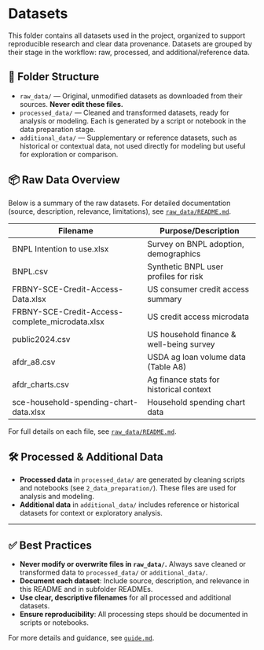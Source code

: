 # Datasets

This folder contains all datasets used in the project, organized to support
reproducible research and clear data provenance. Datasets are grouped by their
stage in the workflow: raw, processed, and additional/reference data.

## 📁 Folder Structure

- `raw_data/` — Original, unmodified datasets as downloaded from
  their sources. **Never edit these files.**
- `processed_data/` — Cleaned and transformed datasets, ready for analysis or
  modeling. Each is generated by a script or notebook in the data preparation stage.
- `additional_data/` — Supplementary or reference datasets, such as historical
  or contextual data, not used directly for modeling but useful for exploration
  or comparison.

## 📦 Raw Data Overview

Below is a summary of the raw datasets. For detailed documentation (source,
description, relevance, limitations), see [`raw_data/README.md`](raw_data/README.md).

| Filename                        | Purpose/Description                        |
| ------------------------------- | ------------------------------------------ |
| BNPL Intention to use.xlsx      | Survey on BNPL adoption, demographics      |
| BNPL.csv                        | Synthetic BNPL user profiles for risk      |
| FRBNY-SCE-Credit-Access-Data.xlsx | US consumer credit access summary        |
| FRBNY-SCE-Credit-Access-complete_microdata.xlsx | US credit access microdata |
| public2024.csv                  | US household finance & well-being survey   |
| afdr_a8.csv                     | USDA ag loan volume data (Table A8)        |
| afdr_charts.csv                 | Ag finance stats for historical context    |
| sce-household-spending-chart-data.xlsx | Household spending chart data       |

For full details on each file, see [`raw_data/README.md`](raw_data/README.md).

## 🛠️ Processed & Additional Data

- **Processed data** in `processed_data/` are generated by cleaning scripts and
  notebooks (see `2_data_preparation/`). These files are used for analysis and modeling.
- **Additional data** in `additional_data/` includes reference or historical
  datasets for context or exploratory analysis.

---

## ✅ Best Practices

- **Never modify or overwrite files in `raw_data/`.** Always save cleaned or
  transformed data to `processed_data/` or `additional_data/`.
- **Document each dataset**: Include source, description, and relevance in this
  README and in subfolder READMEs.
- **Use clear, descriptive filenames** for all processed and additional datasets.
- **Ensure reproducibility**: All processing steps should be documented in
  scripts or notebooks.

For more details and guidance, see [`guide.md`](./guide.md).
